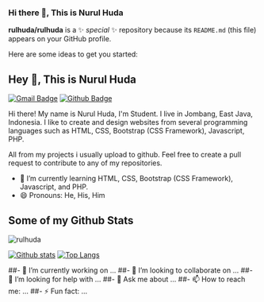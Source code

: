 ### Hi there 👋, This is Nurul Huda

**rulhuda/rulhuda** is a ✨ _special_ ✨ repository because its `README.md` (this file) appears on your GitHub profile.

Here are some ideas to get you started:
## Hey 👋, This is Nurul Huda
[![Gmail Badge](https://img.shields.io/badge/-nurulhuda.unhasy@gmail.com-c14438?style=flat&logo=Gmail&logoColor=white&link=mailto:nurulhuda.unhasy@gmail.com)](mailto:nurulhuda.unhasy@gmail.com) [![Github Badge](https://img.shields.io/badge/-rulhuda-grey?style=flat&logo=github&logoColor=white&link=https://github.com/rulhuda/)](https://www.github.com/rulhuda/) <p align='left'>Hi there! My name is Nurul Huda, I'm Student. I live in Jombang, East Java, Indonesia. I like to create and design websites from several programming languages ​​such as HTML, CSS, Bootstrap (CSS Framework), Javascript, PHP. 

All from my projects i usually upload to github. Feel free to create a pull request to contribute to any of my repositories.</p>
- 🌱 I’m currently learning HTML, CSS, Bootstrap (CSS Framework), Javascript, and PHP.
- 😄 Pronouns: He, His, Him

## Some of my Github Stats
<p align=left> <img src=https://komarev.com/ghpvc/?username=rulhuda alt=rulhuda /> </p>

[![Github stats](https://github-readme-stats.vercel.app/api?username=rulhuda&show_icons=true&include_all_commits=true)](https://github.com/rulhuda/github-readme-stats)
[![Top Langs](https://github-readme-stats.vercel.app/api/top-langs/?username=rulhuda&layout=compact)](https://github.com/rulhuda/github-readme-stats)

##- 🔭 I’m currently working on ...
##- 👯 I’m looking to collaborate on ...
##- 🤔 I’m looking for help with ...
##- 💬 Ask me about ...
##- 📫 How to reach me: ...
##- ⚡ Fun fact: ...



